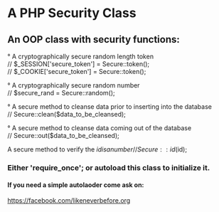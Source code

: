 # A PHP Security Class
## An OOP class with security functions:  

° A cryptographically secure random length token  
// $_SESSION['secure_token'] = Secure::token();  
// $_COOKIE['secure_token'] = Secure::token();  

° A cryptographically secure random number  
// $secure_rand = Secure::random();  
  
° A secure method to cleanse data prior to inserting into the database  
// Secure::clean($data_to_be_cleansed);  
  
° A secure method to cleanse data coming out of the database  
// Secure::out($data_to_be_cleansed);  
  
A secure method to verify the $id is a number  
// Secure::id($id);  
  
### Either 'require_once'; or autoload this class to initialize it.  
#### If you need a simple autolaoder come ask on:  
https://facebook.com/likeneverbefore.org
